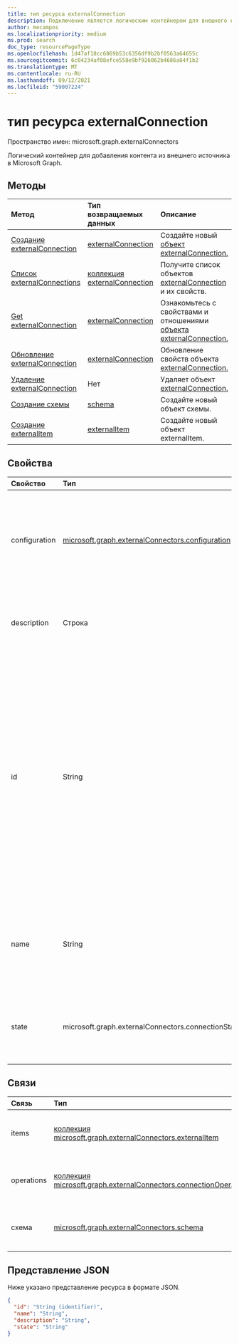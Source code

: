 ```yaml
---
title: тип ресурса externalConnection
description: Подключение является логическим контейнером для внешнего контента в Microsoft Graph
author: mecampos
ms.localizationpriority: medium
ms.prod: search
doc_type: resourcePageType
ms.openlocfilehash: 1d47af18cc6869b53c6356df9b2bf0563a64655c
ms.sourcegitcommit: 6c04234af08efce558e9bf926062b4686a84f1b2
ms.translationtype: MT
ms.contentlocale: ru-RU
ms.lasthandoff: 09/12/2021
ms.locfileid: "59007224"
---
```

# <a name="externalconnection-resource-type"></a>тип ресурса externalConnection

Пространство имен: microsoft.graph.externalConnectors

Логический контейнер для добавления контента из внешнего источника в Microsoft Graph.

## <a name="methods"></a>Методы
|Метод|Тип возвращаемых данных|Описание|
|:---|:---|:---|
|[Создание externalConnection](../api/externalconnectors-external-post-connections.md)|[externalConnection](../resources/externalconnectors-externalconnection.md)|Создайте новый [объект externalConnection.](../resources/externalconnectors-externalconnection.md)|
|[Список externalConnections](../api/externalconnectors-externalconnection-list.md)|[коллекция externalConnection](../resources/externalconnectors-externalconnection.md)|Получите список объектов [externalConnection](../resources/externalconnectors-externalconnection.md) и их свойств.|
|[Get externalConnection](../api/externalconnectors-externalconnection-get.md)|[externalConnection](../resources/externalconnectors-externalconnection.md)|Ознакомьтесь с свойствами и отношениями [объекта externalConnection.](../resources/externalconnectors-externalconnection.md)|
|[Обновление externalConnection](../api/externalconnectors-externalconnection-update.md)|[externalConnection](../resources/externalconnectors-externalconnection.md)|Обновление свойств объекта [externalConnection.](../resources/externalconnectors-externalconnection.md)|
|[Удаление externalConnection](../api/externalconnectors-externalconnection-delete.md)|Нет|Удаляет объект [externalConnection.](../resources/externalconnectors-externalconnection.md)|
|[Создание схемы](../api/externalconnectors-schema-create.md)|[schema](../resources/externalconnectors-schema.md)|Создайте новый объект схемы.|
|[Создание externalItem](../api/externalconnectors-externalitem-create.md)|[externalItem](../resources/externalconnectors-externalitem.md)|Создайте новый объект externalItem.|

## <a name="properties"></a>Свойства
|Свойство|Тип|Описание|
|:---|:---|:---|
|configuration|[microsoft.graph.externalConnectors.configuration](../resources/externalconnectors-configuration.md)|Указывает дополнительные ID-адреса приложений, которые разрешены для управления подключением и индексации контента в подключении. Необязательно.|
|description|Строка|Описание подключения, отображаемого в Центр администрирования Microsoft 365. Необязательно.|
|id|String| Уникальный ID подключения, предоставленный разработчиком в Azure Active Directory клиента. Длина должна быть от 3 до 32 символов. Должны содержаться только буквамерные символы. Не может `Microsoft` начаться или быть одним из следующих значений: `None` , , , , , `Directory` `Exchange` `ExchangeArchive` `LinkedIn` `Mailbox` `OneDriveBusiness` `SharePoint` `Teams` `Yammer` `Connectors` `TaskFabric` `PowerBI` `Assistant` `TopicEngine` `MSFT_All_Connectors` . Обязательный. |
|name|String|Отображает имя подключения, отображаемого в Центр администрирования Microsoft 365. Максимальная длина 128 символов. Обязательный.|
|state|microsoft.graph.externalConnectors.connectionState|Указывает текущее состояние подключения. Возможные значения: `draft`, `ready`, `obsolete`, `limitExceeded`, `unknownFutureValue`.|

## <a name="relationships"></a>Связи
|Связь|Тип|Описание|
|:---|:---|:---|
|items|[коллекция microsoft.graph.externalConnectors.externalItem](../resources/externalconnectors-externalitem.md)|Только для чтения. Допускается значение null.|
|operations|[коллекция microsoft.graph.externalConnectors.connectionOperation](../resources/externalconnectors-connectionoperation.md)|Только для чтения. Допускается значение null.|
|схема|[microsoft.graph.externalConnectors.schema](../resources/externalconnectors-schema.md)|Только для чтения. Допускается значение null.|

## <a name="json-representation"></a>Представление JSON
Ниже указано представление ресурса в формате JSON.
<!-- {
  "blockType": "resource",
  "keyProperty": "id",
  "@odata.type": "microsoft.graph.externalConnectors.externalConnection",
  "openType": false
}
-->
``` json
{
  "id": "String (identifier)",
  "name": "String",
  "description": "String",
  "state": "String"
}
```

